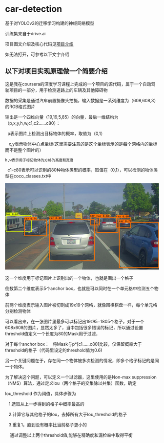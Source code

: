 # car-detection
基于对YOLOv2的迁移学习构建的神经网络模型

训练集来自于drive.ai

项目图文介绍及核心代码见[项目介绍](https://github.com/zhuangzheng/car-detection/blob/master/car-detection.ipynb)

如无法打开，可参考以下文字介绍

以下对项目实现原理做一个简要介绍
----------------------------------------------------------------------------------------------------------------------------------------
这是我在coursera的深度学习课程上完成的一个项目的源代码，属于一个自动驾驶项目的一部分，用于检测道路上的车辆及其他障碍物

数据的采集是通过汽车前置摄像头拍摄，输入数据是一系列维度为（608,608,3）的RGB格式图片

输出是一个四维向量（19,19,5,85）的向量，最后一维结构为（p,x,y,h,w,c1,c2……c80）：

    p表示图片上检测出目标物体的概率，取值为（0,1）

    x,y表示物体中心点坐标(这里需要注意的是这个坐标表示的是每个网格内的坐标而不是整个图片的）

    h,w表示用于标记物体的方格的高度和宽度

    c1-c80表示可以识别的80种物体类型的概率，取值在（0,1），可以检测的物体类型在coco_classes.txt中

![输入样例](./out/test.jpg)

这一个维度用于标记图片上识别出的一个物体，也就是画出一个格子

倒数第二个维度表示5个anchor box，也就是可以同时在一个单元格中检测五个物体

前两个维度表示输入图片被切割成19x19个网格，就像围棋棋盘一样，每个单元格分别检测物体





可以看出来，在一张图片里最多可以标记出19*19*5=1805个格子，对于一个608x608的图片，显然太多了，当中包括很多错误的标记，所以通过设置threshold值定义一个长度为80的Mask用于过滤，

对于每个anchor box：
    将Mask与p*[c1……c80]比较，仅保留概率大于threshold的格子（代码里设定的threshold值为0.6)
    



另一个关键问题在于，存在同一个物体被多次检测的情况，即多个格子标记的是同一个物体。

为了解决这个问题，可以定义一个过滤器，这里使用的是Non-max suppression（NMS）算法，通过定义Iou（两个格子的交集除以并集）函数，确定

Iou_threshold 作为阈值，具体步骤为

    1.选取从上一步得到的格子中概率最高的
    
    2.计算它与其他格子的Iou，去掉所有大于Iou_threshold的格子
    
    3.重复1，直到没有概率比当前格子更小的
   
    
通过调整以上两个threshold值,能够在精确度和漏检率中取得平衡
